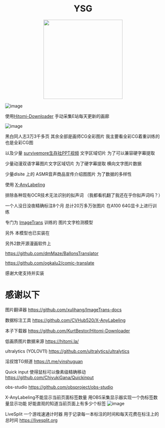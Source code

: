 # <div align="center">YSG</div>

<div align=center>
<img src="https://github.com/user-attachments/assets/0439e6bf-c256-4706-a846-1043643d4cc1" width="256" height="256">
</div>


![image](https://github.com/user-attachments/assets/31755751-1c89-4484-8d1a-98e6fc95d079)

使用[Hitomi-Downloader](https://github.com/KurtBestor/Hitomi-Downloader) 手动采集E站每天更新的画廊


![image](https://github.com/user-attachments/assets/74787557-c5ab-4b9d-800b-e96f79d24c23)



黑白同人志3万3千多页 其余全部是画师CG全彩图片 我主要看全彩CG着重训练的也是全彩CG图

以及少量 [survivemore生存社PPT视频](https://www.appetite-game.com/survivemore/001_product.html)  文字区域切片 为了可以兼容硬字幕提取 

少量动漫双语字幕图片文字区域切片 为了硬字幕提取 横向文字图片数据

少量dlsite 上的 ASMR音声商品宣传介绍图图片 为了数据的多样性 

使用 [X-AnyLabeling](https://github.com/CVHub520/X-AnyLabelin) 

排除各种现有OCR技术无法识别的拟声词 （我都看机翻了我还在乎你拟声词吗？）

一个人没日没夜精确标注8个月 总计20万多万张图片
在A100 64G显卡上进行训练

专门为 [ImageTrans](https://github.com/xulihang/ImageTrans-docs) 训练的
图片文字检测模型

另外 本模型也已实装在

另外2款开源漫画软件上

https://github.com/dmMaze/BallonsTranslator

https://github.com/ogkalu2/comic-translate

感谢大佬支持并实装



# 感谢以下

图片翻译器
https://github.com/xulihang/ImageTrans-docs

数据标注工具
https://github.com/CVHub520/X-AnyLabeling

本子下载器
https://github.com/KurtBestor/Hitomi-Downloader

低画质图片数据来源
https://hitomi.la/

ultralytics (YOLOV11)
https://github.com/ultralytics/ultralytics

淫叔馆TG频道
https://t.me/yinshuguan

Quick input 使得鼠标可以像素级精确移动
https://github.com/ChiyukiGana/Quickinput

obs-studio
https://github.com/obsproject/obs-studio

X-AnyLabeling不能显示当前页面标签数量
用OBS采集显示器实现一个伪标签数量显示功能
好能直观的知道当前页面上有多少个标签 
![image](https://github.com/user-attachments/assets/b027f537-5187-4fab-b39f-b545f5780bf3)


LiveSplit 一个游戏速通计时器 用于记录每一本标注的时间和每天花费在标注上的总时间
https://livesplit.org



